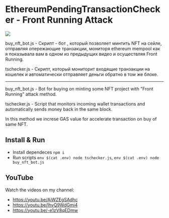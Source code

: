 # EthereumPendingTransactionChecker - Front Running Attack

![](https://cdn-ru.bitrix24.ru/bedrosovar/landing/7de/7de4b8e47ab868fbf45aec9b11eb33b1/bedrosova_logo_1x.png)

buy_nft_bot.js - Cкрипт - бот , который позволяет минтить NFT на сейле, отправляя опережающие транзакции, 
мониторя ethereum mempool как я показывала вам в одном из предыдущих видео и осуществляя Front Running.

tschecker.js - Скрипт, который мониторит входящие транзакции на кошелек и автоматически отправляет деньги обратно в том же блоке.

----

buy_nft_bot.js - Bot for buying on minting some NFT project with "Front Running" attack method.

tschecker.js - Script that monitors incoming wallet transactions and automatically sends money back in the same block.

In this method we increse GAS value for accelerate transaction on buy of same NFT.

## Install & Run

* Install dependeces `npm i`
* Run scripts `env $(cat .env) node tschecker.js`, `env $(cat .env) node buy_nft_bot.js`

## YouTube
Watch the videos on my channel: 
* https://youtu.be/AiWZEgSAdhc
* https://youtu.be/IhvQ9WdGmi4
* https://youtu.be/-e1zV8qEDmw
